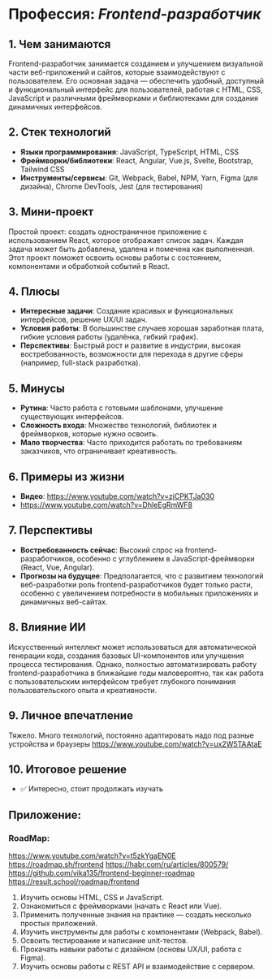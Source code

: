 # Профессия: *Frontend-разработчик*

## 1. Чем занимаются
Frontend-разработчик занимается созданием и улучшением визуальной части веб-приложений и сайтов, которые взаимодействуют с пользователем. Его основная задача — обеспечить удобный, доступный и функциональный интерфейс для пользователей, работая с HTML, CSS, JavaScript и различными фреймворками и библиотеками для создания динамичных интерфейсов.

## 2. Стек технологий
* **Языки программирования**: JavaScript, TypeScript, HTML, CSS
* **Фреймворки/библиотеки**: React, Angular, Vue.js, Svelte, Bootstrap, Tailwind CSS
* **Инструменты/сервисы**: Git, Webpack, Babel, NPM, Yarn, Figma (для дизайна), Chrome DevTools, Jest (для тестирования)

## 3. Мини-проект
Простой проект: создать одностраничное приложение с использованием React, которое отображает список задач. Каждая задача может быть добавлена, удалена и помечена как выполненная. Этот проект поможет освоить основы работы с состоянием, компонентами и обработкой событий в React.

## 4. Плюсы
- **Интересные задачи**: Создание красивых и функциональных интерфейсов, решение UX/UI задач.
- **Условия работы**: В большинстве случаев хорошая заработная плата, гибкие условия работы (удалёнка, гибкий график).
- **Перспективы**: Быстрый рост и развитие в индустрии, высокая востребованность, возможности для перехода в другие сферы (например, full-stack разработка).

## 5. Минусы
- **Рутина**: Часто работа с готовыми шаблонами, улучшение существующих интерфейсов.
- **Сложность входа**: Множество технологий, библиотек и фреймворков, которые нужно освоить.
- **Мало творчества**: Часто приходится работать по требованиям заказчиков, что ограничивает креативность.

## 6. Примеры из жизни
* **Видео**: https://www.youtube.com/watch?v=zjCPKTJa030
* https://www.youtube.com/watch?v=DhleEgRmWF8

## 7. Перспективы
- **Востребованность сейчас**: Высокий спрос на frontend-разработчиков, особенно с углублением в JavaScript-фреймворки (React, Vue, Angular).
- **Прогнозы на будущее**: Предполагается, что с развитием технологий веб-разработки роль frontend-разработчиков будет только расти, особенно с увеличением потребности в мобильных приложениях и динамичных веб-сайтах.

## 8. Влияние ИИ
Искусственный интеллект может использоваться для автоматической генерации кода, создания базовых UI-компонентов или улучшения процесса тестирования. Однако, полностью автоматизировать работу frontend-разработчика в ближайшие годы маловероятно, так как работа с пользовательским интерфейсом требует глубокого понимания пользовательского опыта и креативности.

## 9. Личное впечатление
Тяжело. Много технологий, постоянно адаптировать надо под разные устройства и браузеры
https://www.youtube.com/watch?v=ux2W5TAAtaE

## 10. Итоговое решение
* ✅ Интересно, стоит продолжать изучать

## Приложение:
### RoadMap:

https://www.youtube.com/watch?v=t5zkYgaEN0E
https://roadmap.sh/frontend
https://habr.com/ru/articles/800579/
https://github.com/vika135/frontend-beginner-roadmap
https://result.school/roadmap/frontend


1. Изучить основы HTML, CSS и JavaScript.
2. Ознакомиться с фреймворками (начать с React или Vue).
3. Применить полученные знания на практике — создать несколько простых приложений.
4. Изучить инструменты для работы с компонентами (Webpack, Babel).
5. Освоить тестирование и написание unit-тестов.
6. Прокачать навыки работы с дизайном (основы UX/UI, работа с Figma).
7. Изучить основы работы с REST API и взаимодействие с сервером.
